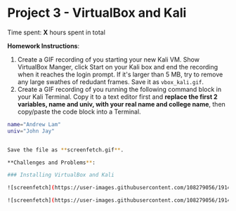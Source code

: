 # Project 3 - VirtualBox and Kali

Time spent: **X** hours spent in total

**Homework Instructions**: 

1. Create a GIF recording of you starting your new Kali VM. Show VirtualBox Manger, click Start on your Kali box and end the recording when it reaches the login prompt. If it's larger than 5 MB, try to remove any large swathes of redudant frames. Save it as `vbox_kali.gif`.
2. Create a GIF recording of you running the following command block in your Kali Terminal. Copy it to a text editor first and **replace the first 2 variables, name and univ, with your real name and college name**, then copy/paste the code block into a Terminal. 

```bash
name="Andrew Lam"
univ="John Jay"


Save the file as **screenfetch.gif**.

**Challenges and Problems**: 

### Installing VirtualBox and Kali

![screenfetch](https://user-images.githubusercontent.com/108279056/191418261-5da8d4bc-84c1-42ee-a1f4-9be52e064e19.gif)

![screenfetch](https://user-images.githubusercontent.com/108279056/191418340-5b30507b-937d-412b-8955-c384dfa64469.gif)

